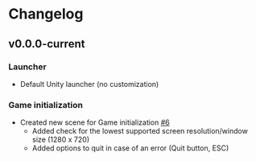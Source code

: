 # Changelog

## v0.0.0-current

### Launcher

- Default Unity launcher (no customization)

### Game initialization

- Created new scene for Game initialization [#6](https://github.com/TaidanaKage/RexHelion/issues/6)
  - Added check for the lowest supported screen resolution/window size (1280 x 720)
  - Added options to quit in case of an error (Quit button, ESC)
